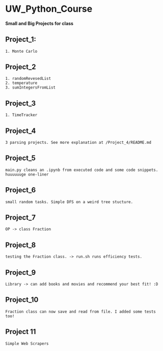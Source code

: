 # UW_Python_Course
#### Small and Big Projects for class

## Project_1:
	1. Monte Carlo 

## Project_2
	1. randomRevesedList
	2. temperature
	3. sumIntegersFromList

## Project_3
	1. TimeTracker

## Project_4
	3 parsing projects. See more explanation at /Project_4/README.md

## Project_5
	main.py cleans an .ipynb from executed code and some code snippets.
	huuuuuuge one-liner

## Project_6
	small random tasks. Simple DFS on a weird tree stucture.

## Project_7
	OP -> class Fraction

## Project_8
	testing the Fraction class. -> run.sh runs efficiency tests.

## Project_9
	Library -> can add books and movies and recommend your best fit! :D

## Project_10
	Fraction class can now save and read from file. I added some tests too!

## Project 11
	Simple Web Scrapers